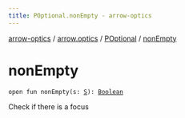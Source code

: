 ```yaml
---
title: POptional.nonEmpty - arrow-optics
---
```


[arrow-optics](../../index.html) / [arrow.optics](../index.html) / [POptional](index.html) / [nonEmpty](./non-empty.html)

# nonEmpty

`open fun nonEmpty(s: `[`S`](index.html#S)`): `[`Boolean`](https://kotlinlang.org/api/latest/jvm/stdlib/kotlin/-boolean/index.html)

Check if there is a focus

